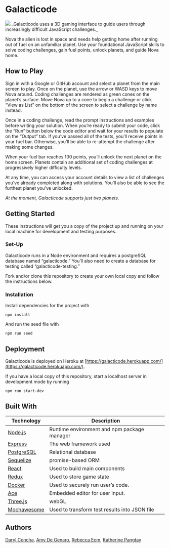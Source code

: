 # Galacticode
<img src="https://res.cloudinary.com/dw675k0f5/image/upload/v1571869842/storo/Screenshot_from_2019-10-24_01-30-15.png" />
_Galacticode uses a 3D gaming interface to guide users through increasingly difficult JavaScript challenges._

Nova the alien is lost in space and needs help getting home after running out of fuel on an unfamiliar planet. Use your foundational JavaScript skills to solve coding challenges, gain fuel points, unlock planets, and guide Nova home.

## How to Play
Sign in with a Google or GitHub account and select a planet from the main screen to play. Once on the planet, use the arrow or WASD keys to move Nova around. Coding challenges are rendered as green cones on the planet’s surface. Move Nova up to a cone to begin a challenge or click “View as List” on the bottom of the screen to select a challenge by name instead. 

Once in a coding challenge, read the prompt instructions and examples before writing your solution. When you’re ready to submit your code, click the “Run” button below the code editor and wait for your results to populate on the “Output” tab. If you’ve passed all of the tests, you’ll receive points in your fuel bar. Otherwise, you’ll be able to re-attempt the challenge after making some changes. 

When your fuel bar reaches 100 points, you’ll unlock the next planet on the home screen. Planets contain an additional set of coding challenges at progressively higher difficulty levels. 

At any time, you can access your account details to view a list of challenges you’ve already completed along with solutions. You’ll also be able to see the furthest planet you’ve unlocked.

_At the moment, Galacticode supports just two planets._

## Getting Started

These instructions will get you a copy of the project up and running on your local machine for development and testing purposes. 

### Set-Up

Galacticode runs in a Node environment and requires a postgreSQL database named “galacticode.” You’ll also need to create a database for testing called “galacticode-testing.”

Fork and/or clone this repository to create your own local copy and follow the instructions below.

### Installation

Install dependencies for the project with

```
npm install
```

And run the seed file with

```
npm run seed
```

## Deployment
Galacticode is deployed on Heroku at [https://galacticode.herokuapp.com/](https://galacticode.herokuapp.com/). 

If you have a local copy of this repository, start a localhost server in development mode by running

```
npm run start-dev
```

## Built With

Technology | Description
------------ | -------------
[Node.js](https://www.npmjs.com/) | Runtime environment and npm package manager
[Express](https://expressjs.com/) | The web framework used
[PostgreSQL](https://postgresapp.com/) | Relational database
[Sequelize](http://docs.sequelizejs.com/) | promise-based ORM 
[React](https://reactjs.org/) | Used to build main components
[Redux](https://redux.js.org/) | Used to store game state
[Docker](https://www.docker.com/) | Used to securely run user’s code. 
[Ace](https://ace.c9.io/) | Embedded editor for user input.
[Three.js](https://threejs.org/) | webGL
[Mochawesome](https://www.npmjs.com/package/mochawesome) | Used to transform test results into JSON file

## Authors

[Daryl Concha](https://github.com/DC-1680), [Amy De Genaro](https://github.com/amydegenaro), [Rebecca Eom](https://github.com/mye391), [Katherine Pangtay](https://github.com/kpangtay)
